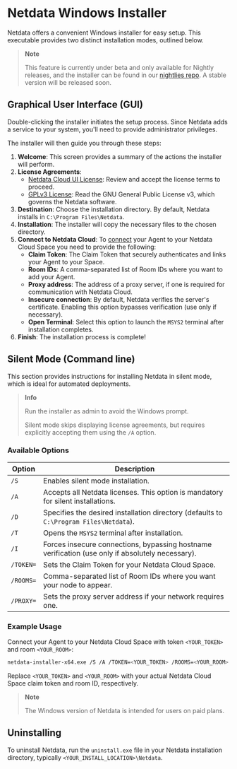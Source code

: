 # Netdata Windows Installer

Netdata offers a convenient Windows installer for easy setup. This executable provides two distinct installation modes, outlined below.

> **Note**
>
> This feature is currently under beta and only available for Nightly releases, and the installer can be found in our [nightlies repo](https://github.com/netdata/netdata-nightlies). A stable version will be released soon.

## Graphical User Interface (GUI)

Double-clicking the installer initiates the setup process. Since Netdata adds a service to your system, you'll need to provide administrator privileges.

The installer will then guide you through these steps:

1. **Welcome**: This screen provides a summary of the actions the installer will perform.
2. **License Agreements**:
    - [Netdata Cloud UI License](/src/web/gui/v2/LICENSE.md): Review and accept the license terms to proceed.
    - [GPLv3 License](/LICENSE): Read the GNU General Public License v3, which governs the Netdata software.
3. **Destination**:  Choose the installation directory. By default, Netdata installs in `C:\Program Files\Netdata`.
4. **Installation**: The installer will copy the necessary files to the chosen directory.
5. **Connect to Netdata Cloud**: To [connect](/src/claim/README.md) your Agent to your Netdata Cloud Space you need to provide the following:
    - **Claim Token**: The Claim Token that securely authenticates and links your Agent to your Space.
    - **Room IDs**: A comma-separated list of Room IDs where you want to add your Agent.
    - **Proxy address**: The address of a proxy server, if one is required for communication with Netdata Cloud.
    - **Insecure connection**: By default, Netdata verifies the server's certificate. Enabling this option bypasses verification (use only if necessary).
    - **Open Terminal**: Select this option to launch the `MSYS2` terminal after installation completes.
6. **Finish**: The installation process is complete!

## Silent Mode (Command line)

This section provides instructions for installing Netdata in silent mode, which is ideal for automated deployments.

> **Info**
>
> Run the installer as admin to avoid the Windows prompt.
>
> Silent mode skips displaying license agreements, but requires explicitly accepting them using the `/A` option.

### Available Options

| Option    | Description                                                                                      |
|-----------|--------------------------------------------------------------------------------------------------|
| `/S`      | Enables silent mode installation.                                                                |
| `/A`      | Accepts all Netdata licenses. This option is mandatory for silent installations.                 |
| `/D`      | Specifies the desired installation directory (defaults to `C:\Program Files\Netdata`).           |
| `/T`      | Opens the `MSYS2` terminal after installation.                                                   |
| `/I`      | Forces insecure connections, bypassing hostname verification (use only if absolutely necessary). |
| `/TOKEN=` | Sets the Claim Token for your Netdata Cloud Space.                                               |
| `/ROOMS=` | Comma-separated list of Room IDs where you want your node to appear.                             |
| `/PROXY=` | Sets the proxy server address if your network requires one.                                      |

### Example Usage

Connect your Agent to your Netdata Cloud Space with token `<YOUR_TOKEN>` and room `<YOUR_ROOM>`:

```bash
netdata-installer-x64.exe /S /A /TOKEN=<YOUR_TOKEN> /ROOMS=<YOUR_ROOM>
```

Replace `<YOUR_TOKEN>` and `<YOUR_ROOM>` with your actual Netdata Cloud Space claim token and room ID, respectively.

> **Note**
>
> The Windows version of Netdata is intended for users on paid plans.

## Uninstalling

To uninstall Netdata, run the `uninstall.exe` file in your Netdata installation directory, typically `<YOUR_INSTALL_LOCATION>\Netdata`.
